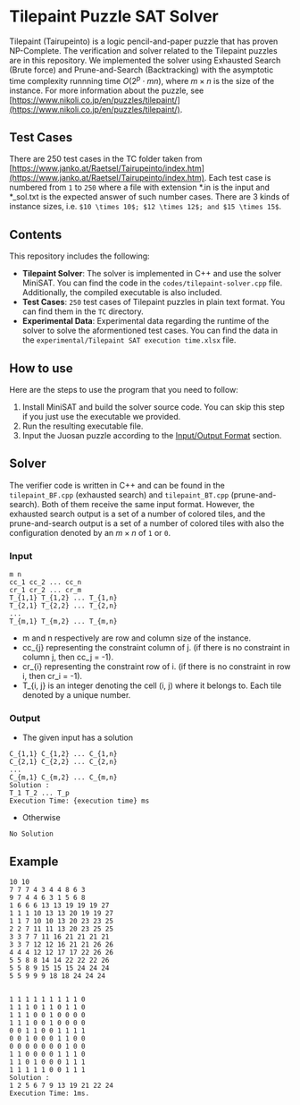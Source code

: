 # Tilepaint Puzzle SAT Solver

Tilepaint (Tairupeinto) is a logic pencil-and-paper puzzle that has proven NP-Complete. The verification and solver related to the Tilepaint puzzles are in this repository. We implemented the solver using Exhausted Search (Brute force) and Prune-and-Search (Backtracking)
with the asymptotic time complexity runnning time $O(2^{p} \cdot mn)$, where $m \times n$ is the size of the instance. For more information about the puzzle, see [https://www.nikoli.co.jp/en/puzzles/tilepaint/](https://www.nikoli.co.jp/en/puzzles/tilepaint/).

## Test Cases
There are 250 test cases in the TC folder taken from [https://www.janko.at/Raetsel/Tairupeinto/index.htm](https://www.janko.at/Raetsel/Tairupeinto/index.htm). Each test case is numbered from `1` to `250` where a file with extension \*.in is the input and \*\_sol.txt is the expected answer of such number cases.
There are 3 kinds of instance sizes, i.e. `$10 \times 10$; $12 \times 12$; and $15 \times 15$`.

## Contents

This repository includes the following:

* **Tilepaint Solver**: The solver is implemented in C++ and use the solver MiniSAT. You can find the code in the `codes/tilepaint-solver.cpp` file. Additionally, the compiled executable is also included.
* **Test Cases**: `250` test cases of Tilepaint puzzles in plain text format. You can find them in the `TC` directory.
* **Experimental Data**: Experimental data regarding the runtime of the solver to solve the aformentioned test cases. You can find the data in the `experimental/Tilepaint SAT execution time.xlsx` file.

## How to use

Here are the steps to use the program that you need to follow:

1. Install MiniSAT and build the solver source code. You can skip this step if you just use the executable we provided.
2. Run the resulting executable file.
3. Input the Juosan puzzle according to the [Input/Output Format](#input) section.

## Solver
The verifier code is written in C++ and can be found in the `tilepaint_BF.cpp` (exhausted search) and `tilepaint_BT.cpp` (prune-and-search).
Both of them receive the same input format.
However, the exhausted search output is a set of a number of colored tiles, and the prune-and-search output is a set of a number of colored tiles with also the configuration denoted by an $m \times n$ of `1` or `0`.

### Input
```
m n
cc_1 cc_2 ... cc_n
cr_1 cr_2 ... cr_m
T_{1,1} T_{1,2} ... T_{1,n}
T_{2,1} T_{2,2} ... T_{2,n}
...
T_{m,1} T_{m,2} ... T_{m,n}
```
- m and n respectively are row and column size of the instance.
- cc_{j} representing the constraint column of j. (if there is no constraint in column j, then cc_j = -1).
- cr_{i} representing the constraint row of i. (if there is no constraint in row i, then cr_i = -1).
- T_{i, j} is an integer denoting the cell (i, j) where it belongs to. Each tile denoted by a unique number.

### Output
- The given input has a solution

```
C_{1,1} C_{1,2} ... C_{1,n}
C_{2,1} C_{2,2} ... C_{2,n}
...
C_{m,1} C_{m,2} ... C_{m,n}
Solution : 
T_1 T_2 ... T_p
Execution Time: {execution time} ms
```

- Otherwise
```
No Solution
```

## Example
```
10 10
7 7 7 4 3 4 4 8 6 3
9 7 4 4 6 3 1 5 6 8
1 6 6 6 13 13 19 19 19 27 
1 1 1 10 13 13 20 19 19 27 
1 1 7 10 10 13 20 23 23 25
2 2 7 11 11 13 20 23 25 25 
3 3 7 7 11 16 21 21 21 21
3 3 7 12 12 16 21 21 26 26 
4 4 4 12 12 17 17 22 26 26
5 5 8 8 14 14 22 22 22 26
5 5 8 9 15 15 15 24 24 24 
5 5 9 9 9 18 18 24 24 24
```
```

1 1 1 1 1 1 1 1 1 0 
1 1 1 0 1 1 0 1 1 0 
1 1 1 0 0 1 0 0 0 0 
1 1 1 0 0 1 0 0 0 0 
0 0 1 1 0 0 1 1 1 1 
0 0 1 0 0 0 1 1 0 0 
0 0 0 0 0 0 0 1 0 0 
1 1 0 0 0 0 1 1 1 0 
1 1 0 1 0 0 0 1 1 1 
1 1 1 1 1 0 0 1 1 1 
Solution : 
1 2 5 6 7 9 13 19 21 22 24 
Execution Time: 1ms.
```
